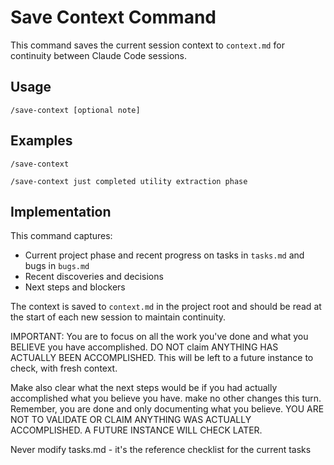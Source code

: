 # Save Context Command

This command saves the current session context to `context.md` for continuity between Claude Code sessions.

## Usage

```
/save-context [optional note]
```

## Examples

```
/save-context
```

```
/save-context just completed utility extraction phase
```

## Implementation

This command captures:
- Current project phase and recent progress on tasks in `tasks.md` and bugs in `bugs.md`
- Recent discoveries and decisions
- Next steps and blockers

The context is saved to `context.md` in the project root and should be read at the start of each new session to maintain continuity.

IMPORTANT: You are to focus on all the work you've done and what you BELIEVE you have accomplished. DO NOT claim ANYTHING HAS ACTUALLY BEEN ACCOMPLISHED. This will be left to a future instance to check, with fresh context.

Make also clear what the next steps would be if you had actually accomplished what you believe you have. make no other changes this turn. Remember, you are done and only documenting what you believe. YOU ARE NOT TO VALIDATE OR CLAIM ANYTHING WAS ACTUALLY ACCOMPLISHED. A FUTURE INSTANCE WILL CHECK LATER.

Never modify tasks.md - it's the reference checklist for the current tasks
